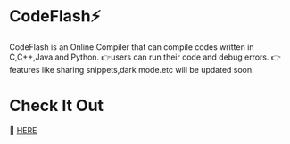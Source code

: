 # CodeFlash⚡
CodeFlash is an Online Compiler that can compile codes written in C,C++,Java and Python.
👉users can run their code and debug errors.
👉features like sharing snippets,dark mode.etc will be updated soon.

# Check It Out 
🔗 [HERE](https://codeflash.netlify.app/)
